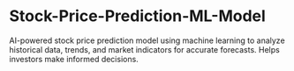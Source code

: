 # Stock-Price-Prediction-ML-Model
AI-powered stock price prediction model using machine learning to analyze historical data, trends, and market indicators for accurate forecasts. Helps investors make informed decisions.
